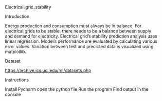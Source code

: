 Electrical_grid_stability

Introduction

Energy production and consumption must always be in balance.
For electrical grids to be stable, there needs to be a balance between supply and demand for electricity.
Electrical grid’s stability prediction analysis uses linear regression.
Model’s performance are evaluated by calculating various error values. Variation between test and
predicted data is visualized using matplotlib.


Dataset

https://archive.ics.uci.edu/ml/datasets.php



Instructions

Install Pycharm
open the python file
Run the program
Find output in the console